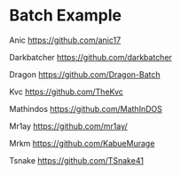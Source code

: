 # Batch Example

 Anic https://github.com/anic17
 
 Darkbatcher https://github.com/darkbatcher
 
 Dragon https://github.com/Dragon-Batch
 
 Kvc  https://github.com/TheKvc
 
 Mathindos https://github.com/MathInDOS
 
 Mr1ay https://github.com/mr1ay/
 
 Mrkm https://github.com/KabueMurage
 
 Tsnake https://github.com/TSnake41
